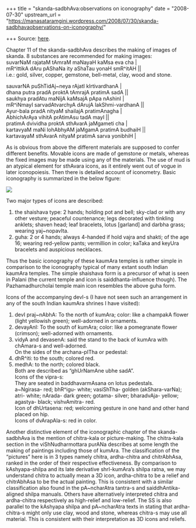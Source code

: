 +++
title = "skanda-sadbhAva:observations on iconography"
date = "2008-07-30"
upstream_url = "https://manasataramgini.wordpress.com/2008/07/30/skanda-sadbhavaobservations-on-iconography/"

+++
Source: [here](https://manasataramgini.wordpress.com/2008/07/30/skanda-sadbhavaobservations-on-iconography/).

Chapter 11 of the skanda-sadbhAva describes the making of images of skanda. 8 substances are recommended for making images:  
suvarNaM rajataM tAmraM maNayaH kaMsa eva cha \|  
mR^ittikA dAru pAShaNa ity aShaTau yonaH smR^itAH \|\|  
i.e.: gold, silver, copper, gemstone, bell-metal, clay, wood and stone.

sauvarNA puShTidAj\~neya rAjatI kIrtivardhanA \|  
dhana putra pradA proktA tAmrajA pratimA sadA \|\|  
saukhya pradAtu maNijA kaMsajA pApa nAshinI \|  
mR^iNmayI sarvadAtvarchyA dArujA lakShmi-vardhanA \|\|  
Ayur-bala pradA nityaM shailajA pratimAnagha \|  
AbhichArAya vihitA prAtimAsu tadA mayI \|\|  
pratimA dvividha proktA sthAvarA jaMgameti cha \|  
kartavyaM maNi lohAbhyAM jaMgamA pratimA budhaiH \|\|  
kartavayaM sthAvarA nityaM pratimA sarva yonibhiH \|

As is obvious from above the different materials are supposed to confer different benefits. Movable icons are made of gemstone or metals, whereas the fixed images may be made using any of the materials. The use of mud is an atypical element for sthAvara icons, as it entirely went out of vogue in later iconopoiesis. Then there is detailed account of iconometry. Basic iconography is summarized in the below figure:

[![](https://i0.wp.com/farm4.static.flickr.com/3264/2715525689_352f86b0bf_o.jpg)](http://farm4.static.flickr.com/3264/2715525689_352f86b0bf_o.jpg)

Two major types of icons are described:  
1) the shaishava type: 2 hands; holding pot and bell; sky-clad or with any other vesture; peaceful countenance; legs decorated with tinkling anklets; shaven head; leaf bracelets, lotus \[garland\] and darbha grass; wearing yaj\~nopavIta.  
2) guha: 2 or 4 hands; always 4-handed if hold vajra and shakti; of the age 16; wearing red-yellow pants; vermillion in color; kaTaka and keyUra bracelets and auspicious necklaces.

Thus the basic iconography of these kaumAra temples is rather simple in comparison to the iconography typical of many extant south Indian kaumAra temples. The simple shaishava form is a precursor of what is seen in Palani (the current temple and icon is saiddhanta-influence though). The Pazhamadhurcholai temple main icon resembles the above guha form.

Icons of the accompanying devI-s (I have not seen such an arrangement in any of the south Indian kaumAra shrines I have visited):  
1) devI praj\~nAbhA: To the north of kumAra; color: like a champakA flower (light yellowish green); well-adorned in ornaments.  
2) devayAnI: To the south of kumAra; color: like a pomegranate flower
(crimson); well-adorned with ornaments.  
3) vidyA and devasenA: said the stand to the back of kumAra with chAmara-s and well-adorned.  
On the sides of the archana-pITha or pedestal:  
4) dhR^iti: to the south; colored red.  
5) medhA: to the north; colored black.  
Both are described as “ghUrNamAne ubhe sadA”.  
Icons of the vipra-s:  
They are seated in baddhavarmAsana on lotus pedestals.  
a\~Ngirasa- red; bhR^igu- white; vasiShTha- golden (akShara-varNa); atri- white; nArada- dark green; gotama- silver; bharadvAja- yellow; agastya- black; vishvAmitra- red.  
Icon of dhUrtasena: red; welcoming gesture in one hand and other hand placed on hip.  
Icons of dvArapAla-s: red in color.

Another distinctive element of the iconographic chapter of the skanda-sadbhAva is the mention of chitra-kala or picture-making. The chitra-kala section in the viShNudharmottara purANa describes at some length the making of paintings including those of kumAra. The classification of the “pictures” here is in 3 types namely chitra, ardha-chitra and chitrAbhAsa, ranked in the order of their respective effectiveness. By comparison to kAshyapa-shilpa and its late derivative shrI-kumAra’s shilpa ratna, we may understand chitra to actually mean a 3D icon, ardha-chitra to be a relief and chitrAbhAsa to be the actual painting. This is consistent with a similar classification also found in the pA\~ncharAtra tantra-s and saiddhAntika-aligned shilpa manuals. Others have alternatively interpreted chitra and ardha-chitra respectively as high-relief and low-relief. The SS is also parallel to the kAshyapa shilpa and pA\~ncharAtra texts in stating that ardha-chitra-s might only use clay, wood and stone, whereas chitra-s may use all material. This is consistent with their interpretation as 3D icons and reliefs.

